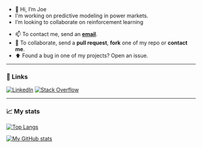 - 👋 Hi, I’m Joe
- I'm working on predictive modeling in power markets.
- I’m looking to collaborate on reinforcement learning

<!---
joe-cipolla1/joe-cipolla1 is a ✨ special ✨ repository because its `README.md` (this file) appears on your GitHub profile.
You can click the Preview link to take a look at your changes.
--->

- 📫 To contact me, send an [**email**](mailto:jcipolla@dynastypower.ca).
- 💬 To collaborate, send a **pull request**, **fork** one of my repo or **contact me**.
- :arrow_up: Found a bug in one of my projects? Open an issue.

***

### :link: Links

[![LinkedIn](https://img.shields.io/badge/-LinkedIn-black?style=for-the-badge&logo=linkedin&logoColor=white)](https://www.linkedin.com/in/jlcipolla/ "Linkedin") [![Stack Overflow](https://img.shields.io/badge/-Stack_Overflow-black?style=for-the-badge&logo=stack-overflow&logoColor=white)](https://stackoverflow.com/users/6696671/joe "Stack Overflow")

***

### :chart_with_upwards_trend: My stats

[![Top Langs](https://github-readme-stats.vercel.app/api/top-langs/?username=joe-cipolla1&langs_count=10&theme=algolia&layout=compact)](https://github.com/joe-cipolla1/github-readme-stats)

[![My GitHub stats](https://github-readme-stats.vercel.app/api?username=joe-cipolla1&show_icons=true&count_private=true&theme=algolia&exclude_repo=joe-cipolla1.github.io)](https://github.com/joe-cipolla1/github-readme-stats)

